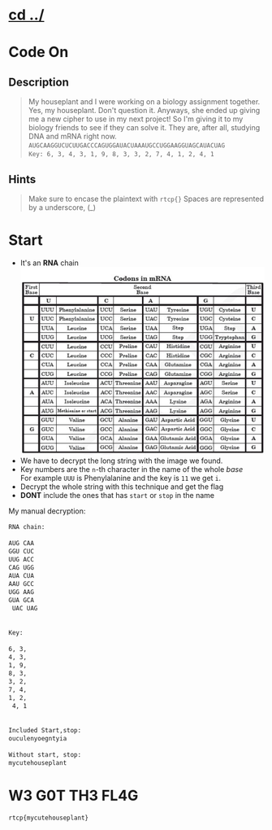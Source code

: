 # [cd ../](../../index.md)
# Code On

## Description
> My houseplant and I were working on a biology assignment together. Yes, my houseplant. Don't question it. Anyways, she ended up giving me a new cipher to use in my next project! So I'm giving it to my biology friends to see if they can solve it. They are, after all, studying DNA and mRNA right now.  
> `AUGCAAGGUCUCUUGACCCAGUGGAUACUAAAUGCCUGGAAGGUAGCAUACUAG`  
> `Key: 6, 3, 4, 3, 1, 9, 8, 3, 3, 2, 7, 4, 1, 2, 4, 1`

## Hints
> Make sure to encase the plaintext with `rtcp{}` Spaces are represented by a underscore, (_)

# Start
- It's an **RNA** chain  
![codons-dna](codons-dna.png)
- We have to decrypt the long string with the image we found.
- Key numbers are the `n`-th character in the name of the whole *base*  
For example `UUU` is Phenylalanine and the key is `11` we get `i`.
- Decrypt the whole string with this technique and get the flag
- **DONT** include the ones that has `start` or `stop` in the name  

My manual decryption:  
```
RNA chain:

AUG CAA
GGU CUC
UUG ACC 
CAG UGG
AUA CUA
AAU GCC
UGG AAG
GUA GCA
 UAC UAG


Key: 

6, 3,
4, 3,
1, 9,
8, 3, 
3, 2, 
7, 4, 
1, 2, 
 4, 1


Included Start,stop:
ouculenyoegntyia

Without start, stop:
mycutehouseplant
```

# W3 G0T TH3 FL4G
```
rtcp{mycutehouseplant}
```
